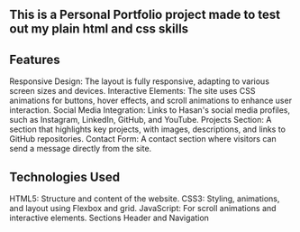 ## This is a Personal Portfolio project made to test out my plain html and css skills 

## Features
Responsive Design: The layout is fully responsive, adapting to various screen sizes and devices.
Interactive Elements: The site uses CSS animations for buttons, hover effects, and scroll animations to enhance user interaction.
Social Media Integration: Links to Hasan's social media profiles, such as Instagram, LinkedIn, GitHub, and YouTube.
Projects Section: A section that highlights key projects, with images, descriptions, and links to GitHub repositories.
Contact Form: A contact section where visitors can send a message directly from the site.


## Technologies Used
HTML5: Structure and content of the website.
CSS3: Styling, animations, and layout using Flexbox and grid.
JavaScript: For scroll animations and interactive elements.
Sections
Header and Navigation

